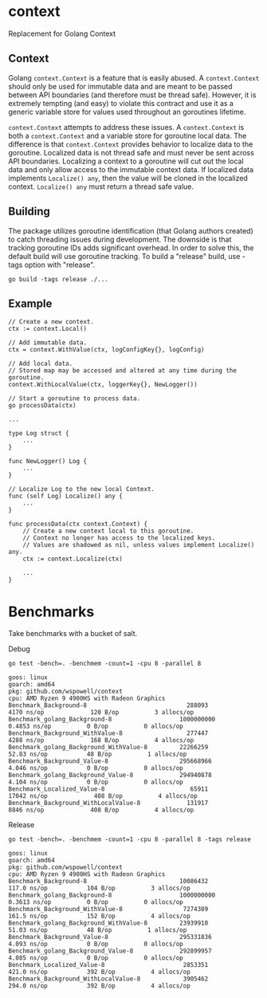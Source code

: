 # context 

Replacement for Golang Context

## Context

Golang `context.Context` is a feature that is easily abused. A `context.Context` should only be used for immutable data and are meant to be passed between API boundaries (and therefore must be thread safe). However, it is extremely tempting (and easy) to violate this contract and use it as a generic variable store for values used throughout an goroutines lifetime. 

`context.Context` attempts to address these issues. A `context.Context` is both a `context.Context` and a variable store for goroutine local data. The difference is that `context.Context` provides behavior to localize data to the goroutine. Localized data is not thread safe and must never be sent across API boundaries. Localizing a context to a goroutine will cut out the local data and only allow access to the immutable context data. If localized data implements `Localize() any`, then the value will be cloned in the localized context. `Localize() any` must return a thread safe value.

## Building

The package utilizes goroutine identification (that Golang authors created) to catch threading issues during development. The downside is that tracking goroutine IDs adds significant overhead. In order to solve this, the default build will use goroutine tracking. To build a "release" build, use -tags option with "release".

`go build -tags release ./...`

## Example

```
// Create a new context.
ctx := context.Local()

// Add immutable data.
ctx = context.WithValue(ctx, logConfigKey{}, logConfig)

// Add local data.
// Stored map may be accessed and altered at any time during the goroutine.
context.WithLocalValue(ctx, loggerKey{}, NewLogger())

// Start a goroutine to process data.
go processData(ctx)

...

type Log struct {
    ...
}

func NewLogger() Log {
    ...
}

// Localize Log to the new local Context.
func (self Log) Localize() any {
    ...
}

func processData(ctx context.Context) {
    // Create a new context local to this goroutine.
    // Context no longer has access to the localized keys.
    // Values are shadowed as nil, unless values implement Localize() any.
    ctx := context.Localize(ctx)
    
    ...
}
```

# Benchmarks

Take benchmarks with a bucket of salt.

Debug
```
go test -bench=. -benchmem -count=1 -cpu 8 -parallel 8

goos: linux
goarch: amd64
pkg: github.com/wspowell/context
cpu: AMD Ryzen 9 4900HS with Radeon Graphics         
Benchmark_Background-8                            288093              4170 ns/op             120 B/op          3 allocs/op
Benchmark_golang_Background-8                   1000000000               0.4853 ns/op          0 B/op          0 allocs/op
Benchmark_Background_WithValue-8                  277447              4288 ns/op             168 B/op          4 allocs/op
Benchmark_golang_Background_WithValue-8         22266259                52.83 ns/op           48 B/op          1 allocs/op
Benchmark_Background_Value-8                    295668966                4.046 ns/op           0 B/op          0 allocs/op
Benchmark_golang_Background_Value-8             294940878                4.104 ns/op           0 B/op          0 allocs/op
Benchmark_Localized_Value-8                        65911             17042 ns/op             408 B/op          4 allocs/op
Benchmark_Background_WithLocalValue-8             131917              8846 ns/op             408 B/op          4 allocs/op
```

Release
```
go test -bench=. -benchmem -count=1 -cpu 8 -parallel 8 -tags release

goos: linux
goarch: amd64
pkg: github.com/wspowell/context
cpu: AMD Ryzen 9 4900HS with Radeon Graphics         
Benchmark_Background-8                          10086432               117.0 ns/op           104 B/op          3 allocs/op
Benchmark_golang_Background-8                   1000000000               0.3613 ns/op          0 B/op          0 allocs/op
Benchmark_Background_WithValue-8                 7274389               161.5 ns/op           152 B/op          4 allocs/op
Benchmark_golang_Background_WithValue-8         23939910                51.03 ns/op           48 B/op          1 allocs/op
Benchmark_Background_Value-8                    295331836                4.093 ns/op           0 B/op          0 allocs/op
Benchmark_golang_Background_Value-8             292899957                4.085 ns/op           0 B/op          0 allocs/op
Benchmark_Localized_Value-8                      2853351               421.0 ns/op           392 B/op          4 allocs/op
Benchmark_Background_WithLocalValue-8            3905462               294.0 ns/op           392 B/op          4 allocs/op
```